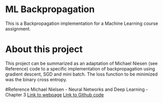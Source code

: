# ML Backpropagation
This is a Backpropagation implementation for a Machine Learning course assignment.

# About this project
This project can be summarized as an adaptation of Michael Niesen (see Reference) code to a specific implementation of backpropagation using gradient descent, SGD and mini batch. The loss function to be minimized was the binary cross entropy.

#Reference
Michael Nielsen - Neural Networks and Deep Learning - Chapter 3
[Link to webpage](http://neuralnetworksanddeeplearning.com/chap3.html)
[Link to Github code](https://github.com/mnielsen/neural-networks-and-deep-learning/blob/master/src/network2.py)
